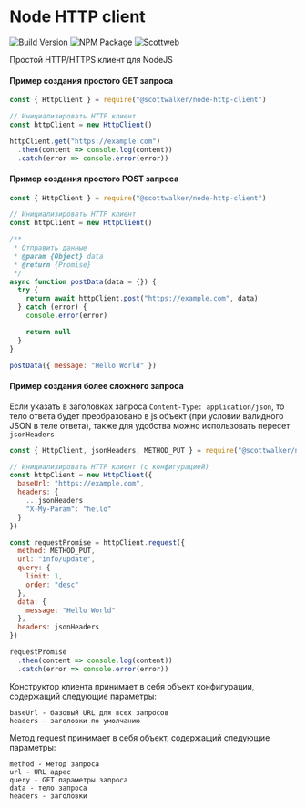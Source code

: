 # Node HTTP client

[![Build Version](https://img.shields.io/github/package-json/v/scottwalker87/node-http-client?style=for-the-badge)](https://github.com/scottwalker87/node-http-client)
[![NPM Package](https://img.shields.io/npm/v/@scottwalker/node-http-client?style=for-the-badge)](https://www.npmjs.com/package/@scottwalker/node-http-client)
[![Scottweb](https://img.shields.io/badge/Scottweb-Web%20Development-red?style=for-the-badge)](http://scottweb.ru/)

Простой HTTP/HTTPS клиент для NodeJS

#### Пример создания простого GET запроса
```js
const { HttpClient } = require("@scottwalker/node-http-client")

// Инициализировать HTTP клиент
const httpClient = new HttpClient()

httpClient.get("https://example.com")
  .then(content => console.log(content))
  .catch(error => console.error(error))
```

#### Пример создания простого POST запроса
```js
const { HttpClient } = require("@scottwalker/node-http-client")

// Инициализировать HTTP клиент
const httpClient = new HttpClient()

/**
 * Отправить данные
 * @param {Object} data
 * @return {Promise}
 */
async function postData(data = {}) {
  try {
    return await httpClient.post("https://example.com", data)
  } catch (error) {
    console.error(error)

    return null
  }
}

postData({ message: "Hello World" })
```

#### Пример создания более сложного запроса
Если указать в заголовках запроса `Content-Type: application/json`, то тело ответа будет преобразовано в js объект 
(при условии валидного JSON в теле ответа), также для удобства можно использовать пересет `jsonHeaders`

```js
const { HttpClient, jsonHeaders, METHOD_PUT } = require("@scottwalker/node-http-client")

// Инициализировать HTTP клиент (с конфигурацией)
const httpClient = new HttpClient({
  baseUrl: "https://example.com",
  headers: {
    ...jsonHeaders
    "X-My-Param": "hello"
  }
})

const requestPromise = httpClient.request({
  method: METHOD_PUT,
  url: "info/update",
  query: { 
    limit: 1,
    order: "desc" 
  },
  data: { 
    message: "Hello World"
  },
  headers: jsonHeaders
})

requestPromise
  .then(content => console.log(content))
  .catch(error => console.error(error))
```

Конструктор клиента принимает в себя объект конфигурации, содержащий следующие параметры:

```
baseUrl - базовый URL для всех запросов
headers - заголовки по умолчанию
```

Метод request принимает в себя объект, содержащий следующие параметры:

```
method - метод запроса
url - URL адрес
query - GET параметры запроса
data - тело запроса
headers - заголовки
```
